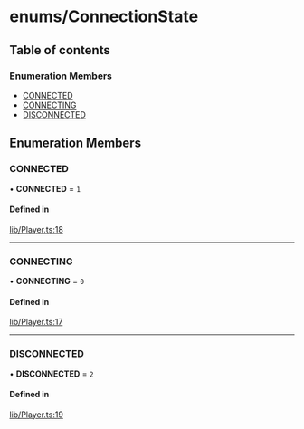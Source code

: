 # enums/ConnectionState

## Table of contents

### Enumeration Members

- [CONNECTED](enums.ConnectionState.md#connected)
- [CONNECTING](enums.ConnectionState.md#connecting)
- [DISCONNECTED](enums.ConnectionState.md#disconnected)

## Enumeration Members

### CONNECTED

• **CONNECTED** = ``1``

#### Defined in

[lib/Player.ts:18](https://github.com/hmes98318/LavaShark/blob/3261a2e/src/lib/Player.ts#L18)

___

### CONNECTING

• **CONNECTING** = ``0``

#### Defined in

[lib/Player.ts:17](https://github.com/hmes98318/LavaShark/blob/3261a2e/src/lib/Player.ts#L17)

___

### DISCONNECTED

• **DISCONNECTED** = ``2``

#### Defined in

[lib/Player.ts:19](https://github.com/hmes98318/LavaShark/blob/3261a2e/src/lib/Player.ts#L19)
